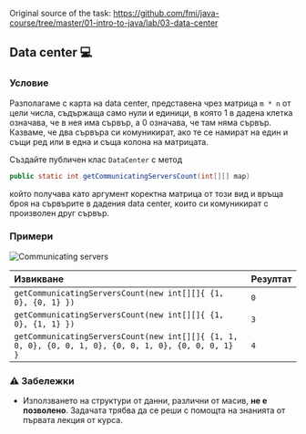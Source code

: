 Original source of the task: https://github.com/fmi/java-course/tree/master/01-intro-to-java/lab/03-data-center

## Data center :computer:

### Условие

Разполагаме с карта на data center, представена чрез матрица `m * n` от цели числа, съдържаща само нули и единици, в която 1 в дадена клетка означава, че в нея има сървър, а 0 означава, че там няма сървър. Казваме, че два сървъра си комуникират, ако те се намират на един и същи ред или в една и съща колона на матрицата.

Създайте публичен клас `DataCenter` с метод

```java
public static int getCommunicatingServersCount(int[][] map)
```

който получава като аргумент коректна матрица от този вид и връща броя на сървърите в дадения data center, които си комуникират с произволен друг сървър.

### Примери

<img src="https://github.com/fmi/java-course/blob/master/01-intro-to-java/lecture/images/communicating-servers.png" alt="Communicating servers">

| Извикване                                                                                          | Резултат |
| :------------------------------------------------------------------------------------------------- | :------- |
| `getCommunicatingServersCount(new int[][]{ {1, 0}, {0, 1} })`                                        | `0`      |
| `getCommunicatingServersCount(new int[][]{ {1, 0}, {1, 1} })`                                        | `3`      |
| `getCommunicatingServersCount(new int[][]{ {1, 1, 0, 0}, {0, 0, 1, 0}, {0, 0, 1, 0}, {0, 0, 0, 1} }` | `4`      |

### :warning: Забележки

- Използването на структури от данни, различни от масив, **не е позволено**. Задачата трябва да се реши с помощта на знанията от първата лекция от курса.